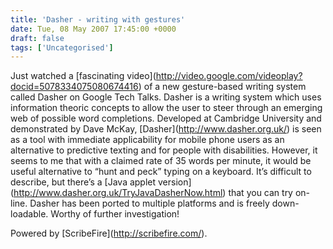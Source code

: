 ```yaml
---
title: 'Dasher - writing with gestures'
date: Tue, 08 May 2007 17:45:00 +0000
draft: false
tags: ['Uncategorised']
---
```


Just watched a \[fascinating video\](http://video.google.com/videoplay?docid=5078334075080674416) of a new gesture-based writing system called Dasher on Google Tech Talks. Dasher is a writing system which uses information theoric concepts to allow the user to steer through an emerging web of possible word completions. Developed at Cambridge University and demonstrated by Dave McKay, \[Dasher\](http://www.dasher.org.uk/) is seen as a tool with immediate applicability for mobile phone users as an alternative to predictive texting and for people with disabilities. However, it seems to me that with a claimed rate of 35 words per minute, it would be useful alternative to “hunt and peck” typing on a keyboard. It’s difficult to describe, but there’s a \[Java applet version\](http://www.dasher.org.uk/TryJavaDasherNow.html) that you can try on-line. Dasher has been ported to multiple platforms and is freely down-loadable. Worthy of further investigation!

Powered by \[ScribeFire\](http://scribefire.com/).